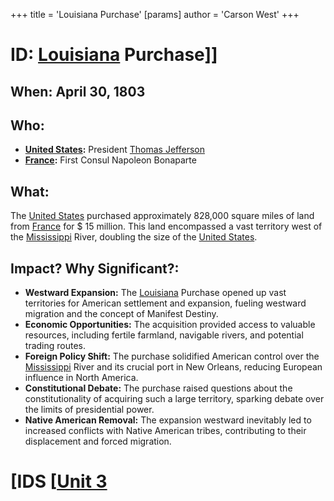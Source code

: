 +++
 title = 'Louisiana Purchase'
[params]
	author = 'Carson West'
+++
# ID: [Louisiana](./../louisiana/) Purchase]] 
## When: April 30, 1803

## Who: 
* **[United States](./../united-states/):** President [Thomas Jefferson](./../thomas-jefferson/)
* **[France](./../france/):** First Consul Napoleon Bonaparte

## What: 
The [United States](./../united-states/) purchased approximately 828,000 square miles of land from [France](./../france/) for  $ 15 million. This land encompassed a vast territory west of the [Mississippi](./../mississippi/) River, doubling the size of the [United States](./../united-states/). 

## Impact? Why Significant?:
* **Westward Expansion:** The [Louisiana](./../louisiana/) Purchase opened up vast territories for American settlement and expansion, fueling westward migration and the concept of Manifest Destiny.
* **Economic Opportunities:** The acquisition provided access to valuable resources, including fertile farmland, navigable rivers, and potential trading routes.
* **Foreign Policy Shift:** The purchase solidified American control over the [Mississippi](./../mississippi/) River and its crucial port in New Orleans, reducing European influence in North America.
* **Constitutional Debate:** The purchase raised questions about the constitutionality of acquiring such a large territory, sparking debate over the limits of presidential power.
* **Native American Removal:** The expansion westward inevitably led to increased conflicts with Native American tribes, contributing to their displacement and forced migration. 

# [IDS [[Unit 3](./../ids-[[unit-3/)